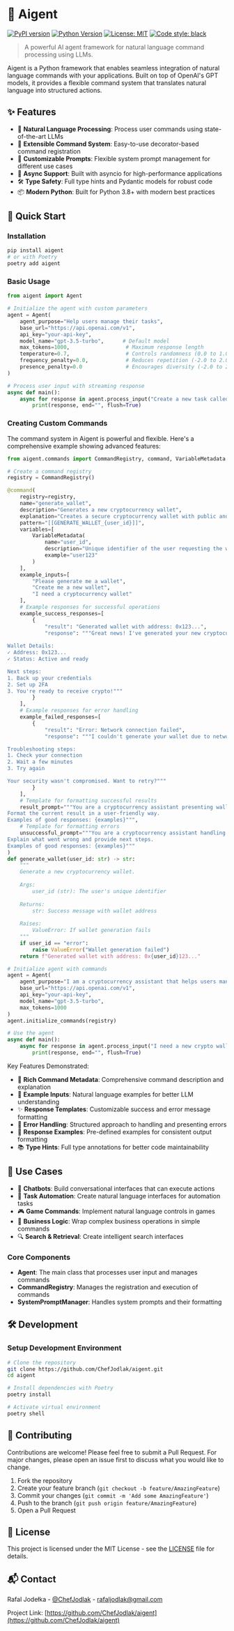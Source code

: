 # 🤖 Aigent

[![PyPI version](https://badge.fury.io/py/aigent.svg)](https://badge.fury.io/py/aigent)
[![Python Version](https://img.shields.io/pypi/pyversions/aigent.svg)](https://pypi.org/project/aigent/)
[![License: MIT](https://img.shields.io/badge/License-MIT-yellow.svg)](https://opensource.org/licenses/MIT)
[![Code style: black](https://img.shields.io/badge/code%20style-black-000000.svg)](https://github.com/psf/black)

> A powerful AI agent framework for natural language command processing using LLMs.

Aigent is a Python framework that enables seamless integration of natural language commands with your applications. Built on top of OpenAI's GPT models, it provides a flexible command system that translates natural language into structured actions.

## ✨ Features

- 🎯 **Natural Language Processing**: Process user commands using state-of-the-art LLMs
- 🔧 **Extensible Command System**: Easy-to-use decorator-based command registration
- 🎨 **Customizable Prompts**: Flexible system prompt management for different use cases
- 🚀 **Async Support**: Built with asyncio for high-performance applications
- 🛠️ **Type Safety**: Full type hints and Pydantic models for robust code
- 📦 **Modern Python**: Built for Python 3.8+ with modern best practices

## 🚀 Quick Start

### Installation

```bash
pip install aigent
# or with Poetry
poetry add aigent
```

### Basic Usage

```python
from aigent import Agent

# Initialize the agent with custom parameters
agent = Agent(
    agent_purpose="Help users manage their tasks",
    base_url="https://api.openai.com/v1",
    api_key="your-api-key",
    model_name="gpt-3.5-turbo",      # Default model
    max_tokens=1000,                  # Maximum response length
    temperature=0.7,                  # Controls randomness (0.0 to 1.0)
    frequency_penalty=0.0,            # Reduces repetition (-2.0 to 2.0)
    presence_penalty=0.0              # Encourages diversity (-2.0 to 2.0)
)

# Process user input with streaming response
async def main():
    async for response in agent.process_input("Create a new task called 'Write documentation'"):
        print(response, end="", flush=True)
```

### Creating Custom Commands

The command system in Aigent is powerful and flexible. Here's a comprehensive example showing advanced features:

```python
from aigent.commands import CommandRegistry, command, VariableMetadata

# Create a command registry
registry = CommandRegistry()

@command(
    registry=registry,
    name="generate_wallet",
    description="Generates a new cryptocurrency wallet",
    explanation="Creates a secure cryptocurrency wallet with public and private keys using industry-standard encryption.",
    pattern="[[GENERATE_WALLET_{user_id}]]",
    variables=[
        VariableMetadata(
            name="user_id",
            description="Unique identifier of the user requesting the wallet",
            example="user123"
        )
    ],
    example_inputs=[
        "Please generate me a wallet",
        "Create me a new wallet",
        "I need a cryptocurrency wallet"
    ],
    # Example responses for successful operations
    example_success_responses=[
        {
            "result": "Generated wallet with address: 0x123...",
            "response": """Great news! I've generated your new cryptocurrency wallet.
            
Wallet Details:
✓ Address: 0x123...
✓ Status: Active and ready

Next steps:
1. Back up your credentials
2. Set up 2FA
3. You're ready to receive crypto!"""
        }
    ],
    # Example responses for error handling
    example_failed_responses=[
        {
            "result": "Error: Network connection failed",
            "response": """I couldn't generate your wallet due to network issues.

Troubleshooting steps:
1. Check your connection
2. Wait a few minutes
3. Try again

Your security wasn't compromised. Want to retry?"""
        }
    ],
    # Template for formatting successful results
    result_prompt="""You are a cryptocurrency assistant presenting wallet generation results.
Format the current result in a user-friendly way.
Examples of good responses: {examples}""",
    # Template for formatting errors
    unsuccessful_prompt="""You are a cryptocurrency assistant handling wallet generation failures.
Explain what went wrong and provide next steps.
Examples of good responses: {examples}"""
)
def generate_wallet(user_id: str) -> str:
    """
    Generate a new cryptocurrency wallet.
    
    Args:
        user_id (str): The user's unique identifier
        
    Returns:
        str: Success message with wallet address
        
    Raises:
        ValueError: If wallet generation fails
    """
    if user_id == "error":
        raise ValueError("Wallet generation failed")
    return f"Generated wallet with address: 0x{user_id}123..."

# Initialize agent with commands
agent = Agent(
    agent_purpose="I am a cryptocurrency assistant that helps users manage their digital assets.",
    base_url="https://api.openai.com/v1",
    api_key="your-api-key",
    model_name="gpt-3.5-turbo",
    max_tokens=1000
)
agent.initialize_commands(registry)

# Use the agent
async def main():
    async for response in agent.process_input("I need a new crypto wallet"):
        print(response, end="", flush=True)
```

Key Features Demonstrated:
- 🎯 **Rich Command Metadata**: Comprehensive command description and explanation
- 📝 **Example Inputs**: Natural language examples for better LLM understanding
- ✨ **Response Templates**: Customizable success and error message formatting
- 🔄 **Error Handling**: Structured approach to handling and presenting errors
- 🎨 **Response Examples**: Pre-defined examples for consistent output formatting
- 📚 **Type Hints**: Full type annotations for better code maintainability

## 🎯 Use Cases

- 🤖 **Chatbots**: Build conversational interfaces that can execute actions
- 🔧 **Task Automation**: Create natural language interfaces for automation tasks
- 🎮 **Game Commands**: Implement natural language controls in games
- 🏢 **Business Logic**: Wrap complex business operations in simple commands
- 🔍 **Search & Retrieval**: Create intelligent search interfaces

### Core Components

- **Agent**: The main class that processes user input and manages commands
- **CommandRegistry**: Manages the registration and execution of commands
- **SystemPromptManager**: Handles system prompts and their formatting

## 🛠️ Development

### Setup Development Environment

```bash
# Clone the repository
git clone https://github.com/ChefJodlak/aigent.git
cd aigent

# Install dependencies with Poetry
poetry install

# Activate virtual environment
poetry shell
```

## 🤝 Contributing

Contributions are welcome! Please feel free to submit a Pull Request. For major changes, please open an issue first to discuss what you would like to change.

1. Fork the repository
2. Create your feature branch (`git checkout -b feature/AmazingFeature`)
3. Commit your changes (`git commit -m 'Add some AmazingFeature'`)
4. Push to the branch (`git push origin feature/AmazingFeature`)
5. Open a Pull Request

## 📝 License

This project is licensed under the MIT License - see the [LICENSE](LICENSE) file for details.

## 📬 Contact

Rafal Jodełka - [@ChefJodlak](https://github.com/ChefJodlak) - rafaljodlak@gmail.com

Project Link: [https://github.com/ChefJodlak/aigent](https://github.com/ChefJodlak/aigent) 